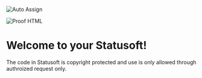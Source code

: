 ![Auto Assign](https://github.com/Statusoft/demo-repository/actions/workflows/auto-assign.yml/badge.svg)

![Proof HTML](https://github.com/Statusoft/demo-repository/actions/workflows/proof-html.yml/badge.svg)

# Welcome to your Statusoft!
The code in Statusoft is copyright protected and use is only allowed through authroized request only.
